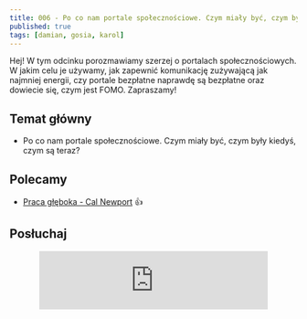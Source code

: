 ```yaml
---
title: 006 - Po co nam portale społecznościowe. Czym miały być, czym były kiedyś, czym są teraz?
published: true
tags: [damian, gosia, karol]
---
```


Hej! W tym odcinku porozmawiamy szerzej o portalach społecznościowych. W jakim celu je używamy, jak zapewnić komunikację zużywającą jak najmniej energii, czy portale bezpłatne naprawdę są bezpłatne oraz dowiecie się, czym jest FOMO. Zapraszamy!

<!--end_excerpt-->


## [](#header-2)Temat główny

*   Po co nam portale społecznościowe. Czym miały być, czym były kiedyś, czym są teraz?


## [](#header-2)Polecamy 

*   [Praca głęboka - Cal Newport](http://selkar.pl/aff/rozmowkitechnologiczne/praca-gleboka) :thumbsup:


## [](#header-2)Posłuchaj

<p align="center">
<iframe src="https://anchor.fm/damian-melniczuk/embed/episodes/Po-co-nam-portale-spoecznociowe--Czym-miay-by--czym-byy-kiedy--czym-s-teraz-ec0q7s" height="102px" width="400px" frameborder="0" scrolling="no"></iframe>
</p>